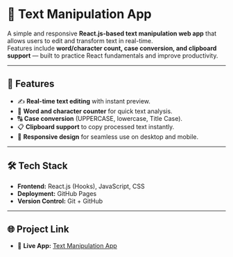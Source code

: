 # 📝 Text Manipulation App

A simple and responsive **React.js-based text manipulation web app** that allows users to edit and transform text in real-time.  
Features include **word/character count, case conversion, and clipboard support** — built to practice React fundamentals and improve productivity.

---

## 🚀 Features
- ✍️ **Real-time text editing** with instant preview.  
- 🔢 **Word and character counter** for quick text analysis.  
- 🔠 **Case conversion** (UPPERCASE, lowercase, Title Case).  
- 📋 **Clipboard support** to copy processed text instantly.  
- 📱 **Responsive design** for seamless use on desktop and mobile.  

---

## 🛠️ Tech Stack
- **Frontend:** React.js (Hooks), JavaScript, CSS  
- **Deployment:** GitHub Pages  
- **Version Control:** Git + GitHub  

---

## 🌐 Project Link
- 🔗 **Live App:** [Text Manipulation App]([https://harshkr212.github.io/text-manipulation-app/](https://harshkr212.github.io/TextUtils/))

